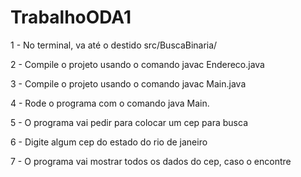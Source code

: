 # TrabalhoODA1

1 - No terminal, va até o destido src/BuscaBinaria/

2 - Compile o projeto usando o comando javac Endereco.java

3 - Compile o projeto usando o comando javac Main.java

4 - Rode o programa com o comando java Main.

5 - O programa vai pedir para colocar um cep para busca

6 - Digite algum cep do estado do rio de janeiro

7 - O programa vai mostrar todos os dados do cep, caso o encontre
